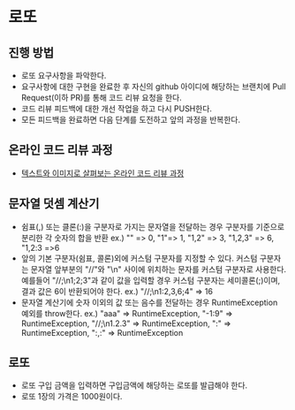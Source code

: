 # 로또
## 진행 방법
* 로또 요구사항을 파악한다.
* 요구사항에 대한 구현을 완료한 후 자신의 github 아이디에 해당하는 브랜치에 Pull Request(이하 PR)를 통해 코드 리뷰 요청을 한다.
* 코드 리뷰 피드백에 대한 개선 작업을 하고 다시 PUSH한다.
* 모든 피드백을 완료하면 다음 단계를 도전하고 앞의 과정을 반복한다.

## 온라인 코드 리뷰 과정
* [텍스트와 이미지로 살펴보는 온라인 코드 리뷰 과정](https://github.com/next-step/nextstep-docs/tree/master/codereview)


## 문자열 덧셈 계산기
* 쉼표(,) 또는 클론(:)을 구분자로 가지는 문자열을 전달하는 경우 구분자를 기준으로 분리한 각 숫자의 합을 반환
ex.) "" => 0, "1"=> 1, "1,2" => 3, "1,2,3" => 6, "1,2:3 =>6
* 앞의 기본 구분자(쉼표, 콜론)외에 커스텀 구분자를 지정할 수 있다. 커스텀 구분자는 문자열 앞부분의 "//"와 "\n" 사이에 위치하는 문자를 커스텀 구분자로 사용한다. 
예를들어 "//;\n1;2;3"과 같이 값을 입력할 경우 커스텀 구분자는 세미콜론(;)이며, 결과 값은 6이 반환되어야 한다.
ex.) "//;\n1:2,3,6;4" => 16
* 문자열 계산기에 숫자 이외의 값 또는 음수를 전달하는 경우 RuntimeException 예외를 throw한다.
ex.) "aaa" => RuntimeException, "-1:9" => RuntimeException, "//;\n1.2.3" => RuntimeException, ":" => RuntimeException,
":,:" => RuntimeException

## 로또
* 로또 구입 금액을 입력하면 구입금액에 해당하는 로또를 발급해야 한다.
* 로또 1장의 가격은 1000원이다.